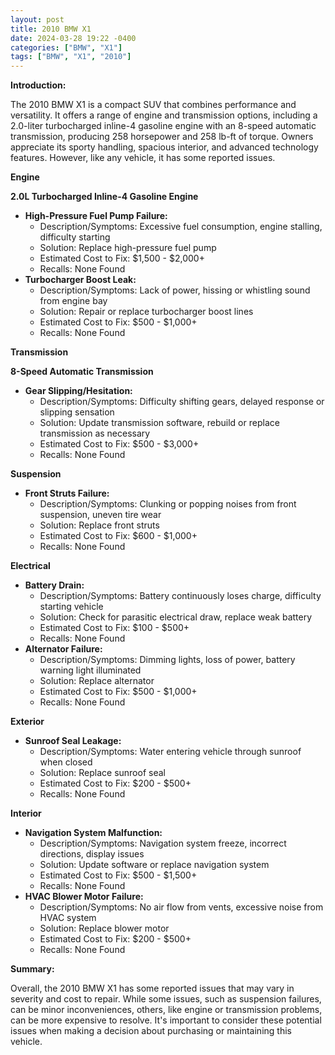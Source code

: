 ```yaml
---
layout: post
title: 2010 BMW X1
date: 2024-03-28 19:22 -0400
categories: ["BMW", "X1"]
tags: ["BMW", "X1", "2010"]
---
```

**Introduction:**

The 2010 BMW X1 is a compact SUV that combines performance and versatility. It offers a range of engine and transmission options, including a 2.0-liter turbocharged inline-4 gasoline engine with an 8-speed automatic transmission, producing 258 horsepower and 258 lb-ft of torque. Owners appreciate its sporty handling, spacious interior, and advanced technology features. However, like any vehicle, it has some reported issues.

**Engine**

**2.0L Turbocharged Inline-4 Gasoline Engine**

* **High-Pressure Fuel Pump Failure:**
    * Description/Symptoms: Excessive fuel consumption, engine stalling, difficulty starting
    * Solution: Replace high-pressure fuel pump
    * Estimated Cost to Fix: $1,500 - $2,000+
    * Recalls: None Found
* **Turbocharger Boost Leak:**
    * Description/Symptoms: Lack of power, hissing or whistling sound from engine bay
    * Solution: Repair or replace turbocharger boost lines
    * Estimated Cost to Fix: $500 - $1,000+
    * Recalls: None Found

**Transmission**

**8-Speed Automatic Transmission**

* **Gear Slipping/Hesitation:**
    * Description/Symptoms: Difficulty shifting gears, delayed response or slipping sensation
    * Solution: Update transmission software, rebuild or replace transmission as necessary
    * Estimated Cost to Fix: $500 - $3,000+
    * Recalls: None Found

**Suspension**

* **Front Struts Failure:**
    * Description/Symptoms: Clunking or popping noises from front suspension, uneven tire wear
    * Solution: Replace front struts
    * Estimated Cost to Fix: $600 - $1,000+
    * Recalls: None Found

**Electrical**

* **Battery Drain:**
    * Description/Symptoms: Battery continuously loses charge, difficulty starting vehicle
    * Solution: Check for parasitic electrical draw, replace weak battery
    * Estimated Cost to Fix: $100 - $500+
    * Recalls: None Found
* **Alternator Failure:**
    * Description/Symptoms: Dimming lights, loss of power, battery warning light illuminated
    * Solution: Replace alternator
    * Estimated Cost to Fix: $500 - $1,000+
    * Recalls: None Found

**Exterior**

* **Sunroof Seal Leakage:**
    * Description/Symptoms: Water entering vehicle through sunroof when closed
    * Solution: Replace sunroof seal
    * Estimated Cost to Fix: $200 - $500+
    * Recalls: None Found

**Interior**

* **Navigation System Malfunction:**
    * Description/Symptoms: Navigation system freeze, incorrect directions, display issues
    * Solution: Update software or replace navigation system
    * Estimated Cost to Fix: $500 - $1,500+
    * Recalls: None Found
* **HVAC Blower Motor Failure:**
    * Description/Symptoms: No air flow from vents, excessive noise from HVAC system
    * Solution: Replace blower motor
    * Estimated Cost to Fix: $200 - $500+
    * Recalls: None Found

**Summary:**

Overall, the 2010 BMW X1 has some reported issues that may vary in severity and cost to repair. While some issues, such as suspension failures, can be minor inconveniences, others, like engine or transmission problems, can be more expensive to resolve. It's important to consider these potential issues when making a decision about purchasing or maintaining this vehicle.
